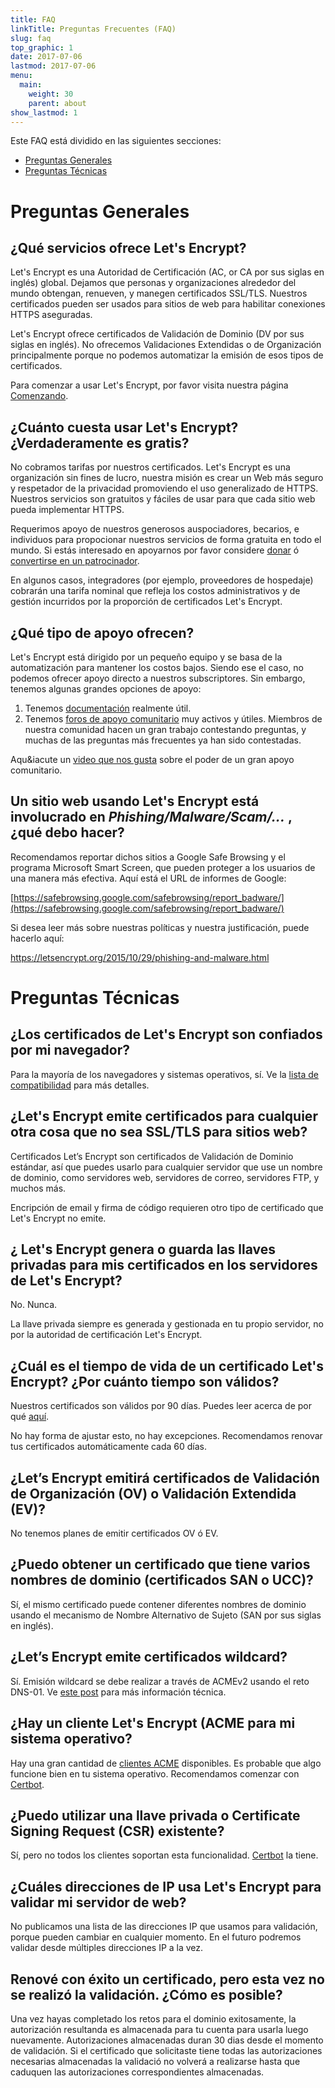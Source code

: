 ```yaml
---
title: FAQ
linkTitle: Preguntas Frecuentes (FAQ)
slug: faq
top_graphic: 1
date: 2017-07-06
lastmod: 2017-07-06
menu:
  main:
    weight: 30
    parent: about
show_lastmod: 1
---
```



Este FAQ está dividido en las siguientes secciones:

* [Preguntas Generales](#general)
* [Preguntas Técnicas](#technical)

# <a id="general">Preguntas Generales</a>

## ¿Qué servicios ofrece Let's Encrypt?

Let's Encrypt es una Autoridad de Certificación (AC, or CA por sus siglas en inglés) global. Dejamos que personas y organizaciones alrededor del mundo obtengan, renueven, y manegen certificados SSL/TLS. Nuestros certificados pueden ser usados para sitios de web para habilitar conexiones HTTPS aseguradas.

Let's Encrypt ofrece certificados de Validación de Dominio (DV por sus siglas en inglés). No ofrecemos Validaciones Extendidas o de Organización principalmente porque no podemos automatizar la emisión de esos tipos de certificados.

Para comenzar a usar Let's Encrypt, por favor visita nuestra página [Comenzando](/getting-started).

## ¿Cuánto cuesta usar Let's Encrypt? ¿Verdaderamente es gratis?

No cobramos tarifas por nuestros certificados. Let's Encrypt es una organización sin fines de lucro, nuestra misión es crear un Web más seguro y respetador de la privacidad promoviendo el uso generalizado de HTTPS. Nuestros servicios son gratuitos y fáciles de usar para que cada sitio web pueda implementar HTTPS.

Requerimos apoyo de nuestros generosos auspociadores, becarios, e individuos para propocionar nuestros servicios de forma gratuita en todo el mundo. Si estás interesado en apoyarnos por favor considere [donar](/donate) ó [convertirse en un patrocinador](/become-a-sponsor).

En algunos casos, integradores (por ejemplo, proveedores de hospedaje) cobrarán una tarifa nominal que refleja los costos administrativos y de gestión incurridos por la proporción de certificados Let's Encrypt.

## ¿Qué tipo de apoyo ofrecen?

Let's Encrypt está dirigido por un pequeño equipo y se basa de la automatización para mantener los costos bajos. Siendo ese el caso, no podemos ofrecer apoyo directo a nuestros subscriptores. Sin embargo, tenemos algunas grandes opciones de apoyo: 

1. Tenemos [documentación](/es/docs/) realmente útil.
2. Tenemos [foros de apoyo comunitario](https://community.letsencrypt.org/) muy activos y útiles. Miembros de nuestra comunidad hacen un gran trabajo contestando preguntas, y muchas de las preguntas más frecuentes ya han sido contestadas.

Aqu&iacute un [video que nos gusta](https://www.youtube.com/watch?v=Xe1TZaElTAs) sobre el poder de un gran apoyo comunitario.

## Un sitio web usando Let's Encrypt está involucrado en *Phishing/Malware/Scam/...* , ¿qué debo hacer?

Recomendamos reportar dichos sitios a Google Safe Browsing y el programa Microsoft Smart Screen, que pueden proteger a los usuarios de una manera más efectiva. Aquí está el URL de informes de Google:

[https://safebrowsing.google.com/safebrowsing/report_badware/](https://safebrowsing.google.com/safebrowsing/report_badware/)

Si desea leer más sobre nuestras políticas y nuestra justificación, puede hacerlo aquí:

https://letsencrypt.org/2015/10/29/phishing-and-malware.html

# <a id="technical">Preguntas Técnicas</a>

## ¿Los certificados de Let's Encrypt son confiados por mi navegador?

Para la mayoría de los navegadores y sistemas operativos, sí. Ve la [lista de compatibilidad](/docs/cert-compat) para más detalles.

## ¿Let's Encrypt emite certificados para cualquier otra cosa que no sea SSL/TLS para sitios web?

Certificados Let’s Encrypt son certificados de Validación de Dominio estándar, así que puedes usarlo para cualquier servidor que use un nombre de dominio, como servidores web, servidores de correo, servidores FTP, y muchos más.

Encripción de email y firma de código requieren otro tipo de certificado que Let's Encrypt no emite.

## ¿ Let's Encrypt genera o guarda las llaves privadas para mis certificados en los servidores de Let's Encrypt?

No. Nunca.

La llave privada siempre es generada y gestionada en tu propio servidor, no por la autoridad de certificación Let's Encrypt.

## ¿Cuál es el tiempo de vida de un certificado Let's Encrypt? ¿Por cuánto tiempo son válidos?

Nuestros certificados son válidos por 90 días. Puedes leer acerca de por qué [aquí](/2015/11/09/why-90-days.html).

No hay forma de ajustar esto, no hay excepciones. Recomendamos renovar tus certificados automáticamente cada 60 días.

## ¿Let’s Encrypt emitirá certificados de Validación de Organización (OV) o Validación Extendida (EV)?

No tenemos planes de emitir certificados OV ó EV.

## ¿Puedo obtener un certificado que tiene varios nombres de dominio (certificados SAN o UCC)?

Sí, el mismo certificado puede contener diferentes nombres de dominio usando el mecanismo de Nombre Alternativo de Sujeto (SAN por sus siglas en inglés).

## ¿Let’s Encrypt emite certificados wildcard?

Sí. Emisión wildcard se debe realizar a través de ACMEv2 usando el reto DNS-01. Ve [este post](https://community.letsencrypt.org/t/acme-v2-production-environment-wildcards/55578) para más información técnica.

## ¿Hay un cliente Let's Encrypt (ACME para mi sistema operativo?

Hay una gran cantidad de [clientes ACME](/docs/client-options) disponibles. Es probable que algo funcione bien en tu sistema operativo. Recomendamos comenzar con [Certbot](https://certbot.eff.org/).

## ¿Puedo utilizar una llave privada o Certificate Signing Request (CSR) existente?

Sí, pero no todos los clientes soportan esta funcionalidad. [Certbot](https://certbot.eff.org/) la tiene.

## ¿Cuáles direcciones de IP usa Let's Encrypt para validar mi servidor de web?

No publicamos una lista de las direcciones IP que usamos para validación, porque pueden cambiar en cualquier momento. En el futuro podremos validar desde múltiples direcciones IP a la vez.

## Renové con éxito un certificado, pero esta vez no se realizó la validación. ¿Cómo es posible?

Una vez hayas completado los retos para el dominio exitosamente, la autorización resultanda es almacenada para tu cuenta para usarla luego nuevamente. Autorizaciones almacenadas duran 30 dias desde el momento de validación.
Si el certificado que solicitaste tiene todas las autorizaciones necesarias almacenadas la validació no volverá a realizarse hasta que caduquen las autorizaciones correspondientes almacenadas.
